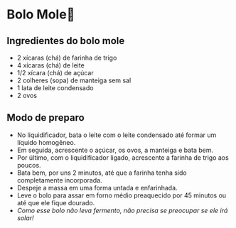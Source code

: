 # Bolo Mole:cake:



## Ingredientes do bolo mole

- 2 xícaras (chá) de farinha de trigo
- 4 xícaras (chá) de leite
- 1/2 xícara (chá) de açúcar
- 2 colheres (sopa) de manteiga sem sal
- 1 lata de leite condensado
- 2 ovos

## **Modo de preparo**

- No liquidificador, bata o leite com o leite condensado até formar um líquido homogêneo.
- Em seguida, acrescente o açúcar, os ovos, a manteiga e bata bem.
- Por último, com o liquidificador ligado, acrescente a farinha de trigo aos poucos.
- Bata bem, por uns 2 minutos, até que a farinha tenha sido completamente incorporada.
- Despeje a massa em uma forma untada e enfarinhada.
- Leve o bolo para assar em forno médio preaquecido por 45 minutos ou até que ele fique dourado.
- _Como esse bolo não leva fermento, não precisa se preocupar se ele irá solar!_

